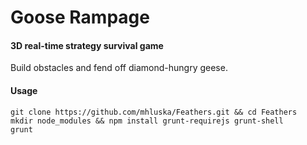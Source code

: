 Goose Rampage
=============

#### 3D real-time strategy survival game ####
Build obstacles and fend off diamond-hungry geese.

#### Usage ####
    git clone https://github.com/mhluska/Feathers.git && cd Feathers 
    mkdir node_modules && npm install grunt-requirejs grunt-shell
    grunt
